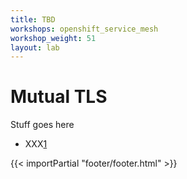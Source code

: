 ```yaml
---
title: TBD
workshops: openshift_service_mesh
workshop_weight: 51
layout: lab
---
```


# Mutual TLS
Stuff goes here


* XXX[1]

[1]: https://xxxx

{{< importPartial "footer/footer.html" >}}